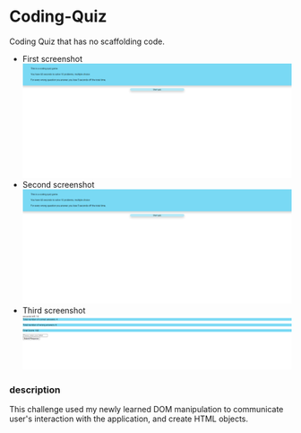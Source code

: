 # Coding-Quiz
Coding Quiz that has no scaffolding code.

* First screenshot
![screenshot1](./Assets/img/q1.png)
* Second screenshot
![screenshot2](./Assets/img/q2.png)
* Third screenshot
![screenshot3](./Assets/img/q3.png)

### description
This challenge used my newly learned DOM manipulation to communicate user's interaction with the application, and create HTML objects. 